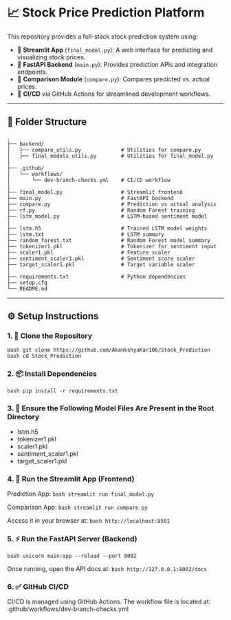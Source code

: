 # 📈 Stock Price Prediction Platform

This repository provides a full-stack stock prediction system using:

- 🔹 **Streamlit App** (`final_model.py`): A web interface for predicting and visualizing stock prices.
- 🔹 **FastAPI Backend** (`main.py`): Provides prediction APIs and integration endpoints.
- 🔹 **Comparison Module** (`compare.py`): Compares predicted vs. actual prices.
- 🔹 **CI/CD** via GitHub Actions for streamlined development workflows.

---

## 📁 Folder Structure

```plaintext
.
├── backend/
│   ├── compare_utils.py             # Utilities for compare.py
│   ├── final_models_utils.py        # Utilities for final_model.py
│
├── .github/
│   └── workflows/
│       └── dev-branch-checks.yml    # CI/CD workflow
│
├── final_model.py                   # Streamlit frontend
├── main.py                          # FastAPI backend
├── compare.py                       # Prediction vs actual analysis
├── rf.py                            # Random Forest training
├── lstm_model.py                    # LSTM-based sentiment model
│
├── lstm.h5                          # Trained LSTM model weights
├── lstm.txt                         # LSTM summary
├── random_forest.txt                # Random Forest model summary
├── tokenizer1.pkl                   # Tokenizer for sentiment input
├── scaler1.pkl                      # Feature scaler
├── sentiment_scaler1.pkl            # Sentiment score scaler
├── target_scaler1.pkl               # Target variable scaler
│
├── requirements.txt                 # Python dependencies
├── setup.cfg
└── README.md
```
---

## ⚙️ Setup Instructions
### 1. 🔽 Clone the Repository
```bash git clone https://github.com/AkankshyaKar106/Stock_Prediction```
```bash cd Stock_Prediction```

### 2. 📦 Install Dependencies
```bash pip install -r requirements.txt```

### 3. 📂 Ensure the Following Model Files Are Present in the Root Directory
- lstm.h5  
- tokenizer1.pkl  
- scaler1.pkl  
- sentiment_scaler1.pkl  
- target_scaler1.pkl

### 4. 🚀 Run the Streamlit App (Frontend)
Prediction App:
```bash streamlit run final_model.py```

Comparison App:
```bash streamlit run compare.py```

Access it in your browser at:
```bash http://localhost:8501```

### 5. ⚡ Run the FastAPI Server (Backend)
```bash uvicorn main:app --reload --port 8002```

Once running, open the API docs at:
```bash http://127.0.0.1:8002/docs```

### 6. ✅ GitHub CI/CD
CI/CD is managed using GitHub Actions. The workflow file is located at:
.github/workflows/dev-branch-checks.yml
